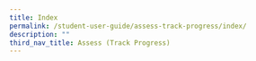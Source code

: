 ```yaml
---
title: Index
permalink: /student-user-guide/assess-track-progress/index/
description: ""
third_nav_title: Assess (Track Progress)
---
```

